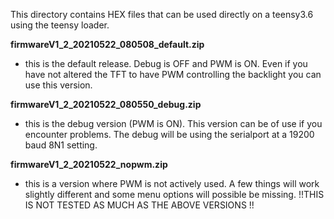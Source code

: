 This directory contains HEX files that can be used directly on a teensy3.6 using the teensy loader.

**firmwareV1_2_20210522_080508_default.zip**
- this is the default release. Debug is OFF and PWM is ON. Even if you have not altered the TFT to have PWM controlling the backlight you can use this version.  

**firmwareV1_2_20210522_080550_debug.zip**
- this is the debug version (PWM is ON). This version can be of use if you encounter problems. The debug will be using the serialport at a 19200 baud 8N1 setting.

**firmwareV1_2_20210522_nopwm.zip**
- this is a version where PWM is not actively used. A few things will work slightly different and some menu options will possible be missing. !!THIS IS NOT TESTED AS MUCH AS THE ABOVE VERSIONS !!
